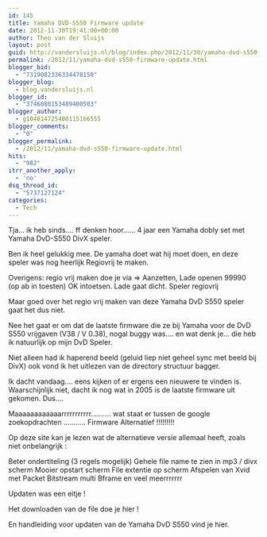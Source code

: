 ```yaml
---
id: 145
title: Yamaha DVD-S550 Firmware update
date: 2012-11-30T19:41:00+00:00
author: Theo van der Sluijs
layout: post
guid: http://vandersluijs.nl/blog/index.php/2012/11/30/yamaha-dvd-s550-firmware-update/
permalink: /2012/11/yamaha-dvd-s550-firmware-update.html
blogger_bid:
  - "7319082336334478150"
blogger_blog:
  - blog.vandersluijs.nl
blogger_id:
  - "3746080153489400503"
blogger_author:
  - g104814725400115166555
blogger_comments:
  - "0"
blogger_permalink:
  - /2012/11/yamaha-dvd-s550-firmware-update.html
hits:
  - "982"
itrr_another_apply:
  - 'no'
dsq_thread_id:
  - "5737127124"
categories:
  - Tech
---
```

Tja… ik heb sinds…. ff denken hoor…… 4 jaar een Yamaha dobly set met Yamaha DvD-S550 DivX speler.

Ben ik heel gelukkig mee. De yamaha doet wat hij moet doen, en deze speler was nog heerlijk Regiovrij te maken.

Overigens: regio vrij maken doe je via => Aanzetten, Lade openen 99990 (op ab in toesten) OK intoetsen. Lade gaat dicht. Speler regiovrij 

Maar goed over het regio vrij maken van deze Yamaha DvD S550 speler gaat het dus niet.

Nee het gaat er om dat de laatste firmware die ze bij Yamaha voor de DvD S550 vrijgaven (V38 / V 0.38), nogal buggy was…. en wat denk je… die heb ik natuurlijk op mijn DvD Speler.

Niet alleen had ik haperend beeld (geluid liep niet geheel sync met beeld bij DivX) ook vond ik het uitlezen van de directory structuur bagger.

Ik dacht vandaag…. eens kijken of er ergens een nieuwere te vinden is. Waarschijnlijk niet, dacht ik nog wat in 2005 is de laatste firmware uit gekomen. Dus….

Maaaaaaaaaaaarrrrrrrrrrr………. wat staat er tussen de google zoekopdrachten ……….. Firmware Alternatief !!!!!!!!!

Op deze site kan je lezen wat de alternatieve versie allemaal heeft, zoals niet onbelangrijk :

Beter ondertiteling (3 regels mogelijk) Gehele file name te zien in mp3 / divx scherm Mooier opstart scherm File extentie op scherm Afspelen van Xvid met Packet Bitstream multi Bframe en veel meerrrrrrr

Updaten was een eitje ! 

Het downloaden van de file doe je hier !

En handleiding voor updaten van de Yamaha DvD S550 vind je hier.